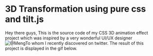 # 3D Transformation using pure css and tilt.js

Hey there guys,
This is the source code of my CSS 3D animation effect project which was inspired by a very wonderful UI/UX designer ![@MengTo](https://twitter.com/MengTo) whom I recently discovered on twitter. The result of this project is displayed in the gif below.

[](https://github.com/prince381/3d-perspective-with-css/blob/master/perspective.gif)
